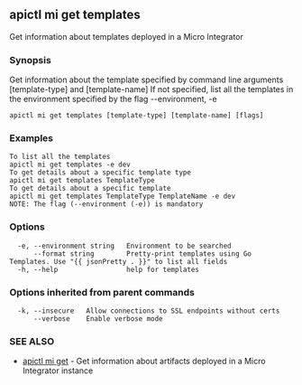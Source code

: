 ## apictl mi get templates

Get information about templates deployed in a Micro Integrator

### Synopsis

Get information about the template specified by command line arguments [template-type] and [template-name]
If not specified, list all the templates in the environment specified by the flag --environment, -e

```
apictl mi get templates [template-type] [template-name] [flags]
```

### Examples

```
To list all the templates
apictl mi get templates -e dev
To get details about a specific template type
apictl mi get templates TemplateType
To get details about a specific template
apictl mi get templates TemplateType TemplateName -e dev
NOTE: The flag (--environment (-e)) is mandatory
```

### Options

```
  -e, --environment string   Environment to be searched
      --format string        Pretty-print templates using Go Templates. Use "{{ jsonPretty . }}" to list all fields
  -h, --help                 help for templates
```

### Options inherited from parent commands

```
  -k, --insecure   Allow connections to SSL endpoints without certs
      --verbose    Enable verbose mode
```

### SEE ALSO

* [apictl mi get](apictl_mi_get.md)	 - Get information about artifacts deployed in a Micro Integrator instance

